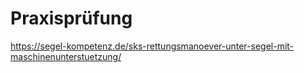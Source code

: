 # Praxisprüfung

https://segel-kompetenz.de/sks-rettungsmanoever-unter-segel-mit-maschinenunterstuetzung/